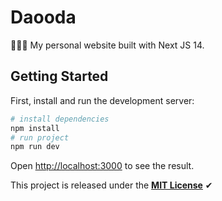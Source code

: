 # Daooda

👨🏽‍💻 My personal website built with Next JS 14.

## Getting Started

First, install and run the development server:

```bash
# install dependencies
npm install
# run project
npm run dev
```

Open [http://localhost:3000](http://localhost:3000) to see the result.

This project is released under the **[MIT License](LICENSE.md)** ✔
